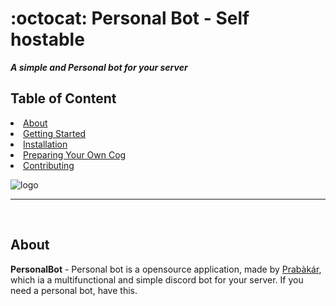 <h1>:octocat: Personal Bot - Self hostable</h1>
<strong><i>A simple and Personal bot for your server</i></strong>

## Table of Content
<li><a href="#about">About</a><br>
<li><a href="#gettingstarted">Getting Started</a><br>
<li><a href="#installation">Installation</a><br>
<li><a href="#owncog">Preparing Your Own Cog</a><br>
<li><a href="#contributing">Contributing</a><br>

<img src="https://i.ibb.co/d4xzthX/Pics-Art-09-26-03-44-18.jpg" alt="logo"><br>

<hr>

<a name=about></a><br>
## About
**PersonalBot** - Personal bot is a opensource application, made by [Prabàkár](https://imprabakar.github.io/), which ia a multifunctional and simple discord bot for your server. If you need a personal bot, have this.
